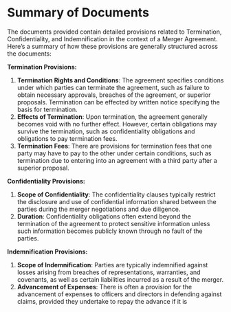 # Summary of Documents

The documents provided contain detailed provisions related to Termination, Confidentiality, and Indemnification in the context of a Merger Agreement. Here’s a summary of how these provisions are generally structured across the documents:

**Termination Provisions:**
1. **Termination Rights and Conditions**: The agreement specifies conditions under which parties can terminate the agreement, such as failure to obtain necessary approvals, breaches of the agreement, or superior proposals. Termination can be effected by written notice specifying the basis for termination.
2. **Effects of Termination**: Upon termination, the agreement generally becomes void with no further effect. However, certain obligations may survive the termination, such as confidentiality obligations and obligations to pay termination fees.
3. **Termination Fees**: There are provisions for termination fees that one party may have to pay to the other under certain conditions, such as termination due to entering into an agreement with a third party after a superior proposal.

**Confidentiality Provisions:**
1. **Scope of Confidentiality**: The confidentiality clauses typically restrict the disclosure and use of confidential information shared between the parties during the merger negotiations and due diligence.
2. **Duration**: Confidentiality obligations often extend beyond the termination of the agreement to protect sensitive information unless such information becomes publicly known through no fault of the parties.

**Indemnification Provisions:**
1. **Scope of Indemnification**: Parties are typically indemnified against losses arising from breaches of representations, warranties, and covenants, as well as certain liabilities incurred as a result of the merger.
2. **Advancement of Expenses**: There is often a provision for the advancement of expenses to officers and directors in defending against claims, provided they undertake to repay the advance if it is